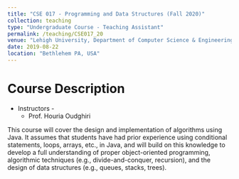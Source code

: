 ```yaml
---
title: "CSE 017 - Programming and Data Structures (Fall 2020)"
collection: teaching
type: "Undergraduate Course - Teaching Assistant"
permalink: /teaching/CSE017_20
venue: "Lehigh University, Department of Computer Science & Engineering"
date: 2019-08-22
location: "Bethlehem PA, USA"
---
```


Course Description
======
* Instructors - 
	* Prof. Houria Oudghiri<br/>
	
This course will cover the design and implementation of algorithms using Java.
It assumes that students have had prior experience using conditional statements, loops, arrays, etc., in Java, and will build on this knowledge to develop a full understanding of proper object-oriented programming, algorithmic techniques (e.g., divide-and-conquer, recursion), and the design of data structures (e.g., queues, stacks, trees).
